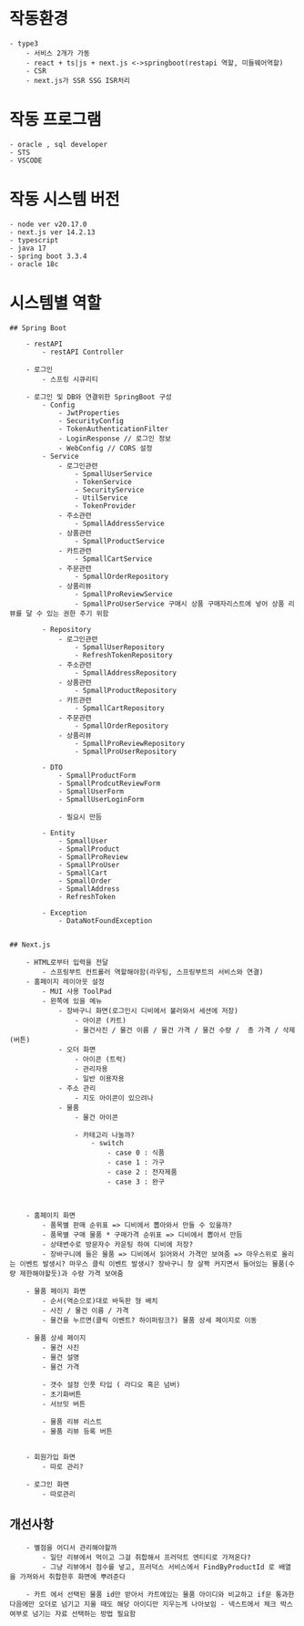 # 작동환경
    - type3
        - 서비스 2개가 가동
        - react + ts|js + next.js <->springboot(restapi 역할, 미들웨어역할)
        - CSR
        - next.js가 SSR SSG ISR처리

# 작동 프로그램
    - oracle , sql developer
    - STS
    - VSCODE

# 작동 시스템 버전
    - node ver v20.17.0
    - next.js ver 14.2.13
    - typescript
    - java 17
    - spring boot 3.3.4
    - oracle 18c

# 시스템별 역할

    ## Spring Boot

        - restAPI
            - restAPI Controller

        - 로그인
            - 스프링 시큐리티

        - 로그인 및 DB와 연결위한 SpringBoot 구성
            - Config
                - JwtProperties
                - SecurityConfig
                - TokenAuthenticationFilter
                - LoginResponse // 로그인 정보
                - WebConfig // CORS 설정
            - Service
                - 로그인관련                     
                    - SpmallUserService
                    - TokenService
                    - SecurityService
                    - UtilService
                    - TokenProvider
                - 주소관련
                    - SpmallAddressService
                - 상품관련 
                    - SpmallProductService
                - 카트관련 
                    - SpmallCartService
                - 주문관련 
                    - SpmallOrderRepository
                - 상품리뷰 
                    - SpmallProReviewService
                    - SpmallProUserService 구매시 상품 구매자리스트에 넣어 상품 리뷰를 달 수 있는 권한 주기 위함

            - Repository
                - 로그인관련 
                    - SpmallUserRepository
                    - RefreshTokenRepository
                - 주소관련
                    - SpmallAddressRepository
                - 상품관련 
                    - SpmallProductRepository
                - 카트관련 
                    - SpmallCartRepository
                - 주문관련 
                    - SpmallOrderRepository
                - 상품리뷰 
                    - SpmallProReviewRepository
                    - SpmallProUserRepository

            - DTO
                - SpmallProductForm
                - SpmallProdcutReviewForm
                - SpmallUserForm
                - SpmallUserLoginForm

                - 필요시 만듬

            - Entity
                - SpmallUser 
                - SpmallProduct
                - SpmallProReview
                - SpmallProUser
                - SpmallCart
                - SpmallOrder
                - SpmallAddress
                - RefreshToken
            
            - Exception
                - DataNotFoundException


    ## Next.js

        - HTML로부터 입력을 전달
            - 스프링부트 컨트롤러 역할해야함(라우팅, 스프링부트의 서비스와 연결)
        - 홈페이지 레이아웃 설정
            - MUI 사용 ToolPad
            - 왼쪽에 있을 메뉴
                - 장바구니 화면(로그인시 디비에서 불러와서 세션에 저장)
                    - 아이콘 (카트)
                    - 물건사진 / 물건 이름 / 물건 가격 / 물건 수량 /  총 가격 / 삭제(버튼)
                - 오더 화면
                    - 아이콘 (트럭)
                    - 관리자용
                    - 일반 이용자용
                - 주소 관리
                    - 지도 아이콘이 있으려나
                - 물품
                    - 물건 아이콘

                    - 카테고리 나눌까?
                        - switch 
                            - case 0 : 식품 
                            - case 1 : 가구
                            - case 2 : 전자제품
                            - case 3 : 완구
                    
                                            
                
        - 홈페이지 화면
            - 품목별 판매 순위표 => 디비에서 뽑아와서 만들 수 있을까?
            - 품목별 구매 물품 * 구매가격 순위표 => 디비에서 뽑아서 만듬
            - 상태변수로 방문자수 카운팅 하여 디비에 저장? 
            - 장바구니에 들은 물품 => 디비에서 읽어와서 가격만 보여줌 => 마우스위로 올리는 이벤트 발생시? 마우스 클릭 이벤트 발생시? 장바구니 창 살짝 커지면서 들어있는 물품(수량 제한해야할듯)과 수량 가격 보여줌

        - 물품 페이지 화면
            - 순서(역순으로)대로 바둑판 형 배치
            - 사진 / 물건 이름 / 가격
            - 물건을 누르면(클릭 이벤트? 하이퍼링크?) 물품 상세 페이지로 이동
        
        - 물품 상세 페이지
            - 물건 사진
            - 물건 설명
            - 물건 가격

            - 갯수 설정 인풋 타입 ( 라디오 혹은 넘버)
            - 초기화버튼
            - 서브밋 버튼

            - 물품 리뷰 리스트
            - 물품 리뷰 등록 버튼


        - 회원가입 화면 
            - 따로 관리?

        - 로그인 화면
            - 따로관리
        
## 개선사항        
        - 별점을 어디서 관리해야할까
            - 일단 리뷰에서 먹이고 그걸 취합해서 프러덕트 엔티티로 가져온다?
            - 그냥 리뷰에서 점수를 넣고, 프러덕스 서비스에서 FindByProductId 로 배열을 가져와서 취합한후 화면에 뿌려준다

        - 카트 에서 선택된 물품 id만 받아서 카트에있는 물품 아이디와 비교하고 if문 통과한 다음에만 오더로 넘기고 지울 때도 해당 아이디만 지우는게 나아보임 - 넥스트에서 체크 박스 여부로 넘기는 자료 선택하는 방법 필요함

    
        







